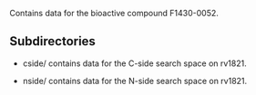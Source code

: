 Contains data for the bioactive compound F1430-0052.

## Subdirectories

- cside/ contains data for the C-side search space on rv1821.

- nside/ contains data for the N-side search space on rv1821.

